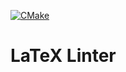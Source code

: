 [![CMake](https://github.com/teknostom/cpp/actions/workflows/cmake.yml/badge.svg?branch=master)](https://github.com/teknostom/cpp/actions/workflows/cmake.yml)
# LaTeX Linter
